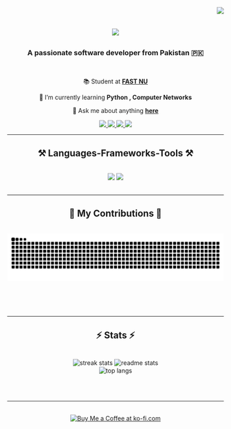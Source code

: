 <img align="right" src="https://visitor-badge.laobi.icu/badge?page_id=mhassanif.mhassanif" />

<h1 align="center">
    <img src="https://readme-typing-svg.herokuapp.com/?font=Righteous&size=35&center=true&vCenter=true&width=500&height=70&duration=4000&lines=Hi+There!+👋;+I'm+Hassan+Imran!;" />
</h1>

<h3 align="center">A passionate software developer from Pakistan 🇵🇰</h3>

<br/>

<div align="center">
 <!--  🔭 I’m currently working on **a marketplace**   -->
    
  📚 Student at **[FAST NU](https://nu.edu.pk/)**
    
 🌱 I’m currently learning **Python , Computer Networks**

 💬 Ask me about anything **[here](https://github.com/mhassanif/mhassanif/issues)**

<!--⚡ Fun fact **Game of Thrones Night's Watch cloaks are made from Ikea rugs** -->

 </div>
 
<div align="center"> 
  <a href="mailto:mhassanimranf@gmail.com">
    <img src="https://img.shields.io/badge/Gmail-333333?style=for-the-badge&logo=gmail&logoColor=red" />
  </a>
  <a href="https://www.linkedin.com/in/mhassanif/" target="_blank">
    <img src="https://img.shields.io/badge/LinkedIn-0077B5?style=for-the-badge&logo=linkedin&logoColor=white" target="_blank"/>
  </a>
  <a href="https://github.com/mhassanif?tab=repositories" target="_blank">
     <img src="https://img.shields.io/badge/Portfolio-FF5722?style=for-the-badge&logo=todoist&logoColor=white" target="_blank"/> <!-- sqlite, safari, google-chrome are other good icon options -->
  </a>
      <a href="https://www.instagram.com/m.hassan.imran/" target="_blank">
    <img src="https://img.shields.io/badge/Instagram-E4405F?style=for-the-&logo=instagram&logoColor=white"target="_blank" style="height:28px;"/>
  </a>
</div>

 <hr/>
 
<h2 align="center">⚒️ Languages-Frameworks-Tools ⚒️</h2>
<br/>
<div align="center">
    <img src="https://skillicons.dev/icons?i=html,css,vscode,github,git,cpp,cs" />
    <img src="https://skillicons.dev/icons?i=python,mongodb,c,mysql" /><br>
</div>

<br/>
<hr/>

<div align="center">
  <h2>🐍 My Contributions 🐍</h2>
  <br>
  <img alt="snake eating my contributions" src="https://raw.githubusercontent.com/mhassanif/mhassanif/output/github-contribution-grid-snake.svg" />
  
  <br/><br/><br/>
</div>

<hr/>

<h2 align="center">⚡ Stats ⚡</h2>
<br>
<div align=center>
  <img width=390 src="https://github-readme-streak-stats.vercel.app/?user=mhassanif&count_private=true&theme=react&border_radius=10" alt="streak stats"/>
  <img width=390 src="https://github-readme-stats.vercel.app/api?username=mhassanif&count_private=true&show_icons=true&theme=react&rank_icon=github&border_radius=10" alt="readme stats" />
  <br/>
  <img width=325 align="center" src="https://github-readme-stats.vercel.app/api/top-langs/?username=mhassanif&hide=HTML&langs_count=8&layout=compact&theme=react&border_radius=10&size_weight=0.5&count_weight=0.5&exclude_repo=github-readme-stats" alt="top langs" />
</div>

<br/><br/>

<hr/>

<br/>

<div align="center">
<a href='https://ko-fi.com/V7V4RAK9C' target='_blank'><img height='64' style='border:0px;height:64px;' src='https://storage.ko-fi.com/cdn/kofi1.png?v=3' border='0' alt='Buy Me a Coffee at ko-fi.com' /></a>
</div>

<br/>

